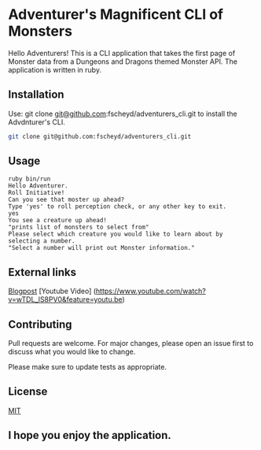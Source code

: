 # Adventurer's Magnificent CLI of Monsters

Hello Adventurers! This is a CLI application that takes the first page of Monster data from a Dungeons and Dragons themed Monster API. The application is written in ruby.

## Installation

Use: git clone git@github.com:fscheyd/adventurers_cli.git to install the Advdnturer's CLI.

```bash
git clone git@github.com:fscheyd/adventurers_cli.git
```

## Usage

```
ruby bin/run
Hello Adventurer.
Roll Initiative!
Can you see that moster up ahead?
Type 'yes' to roll perception check, or any other key to exit.
yes
You see a creature up ahead!
"prints list of monsters to select from"
Please select which creature you would like to learn about by selecting a number.
"Select a number will print out Monster information."
```
## External links
[Blogpost](https://fscheyd.github.io/the_adventurers_cli_a_test_in_technical_application)
[Youtube Video] (https://www.youtube.com/watch?v=wTDL_lS8PV0&feature=youtu.be)

## Contributing
Pull requests are welcome. For major changes, please open an issue first to discuss what you would like to change.

Please make sure to update tests as appropriate.

## License
[MIT](https://choosealicense.com/licenses/mit/)

## I hope you enjoy the application.
